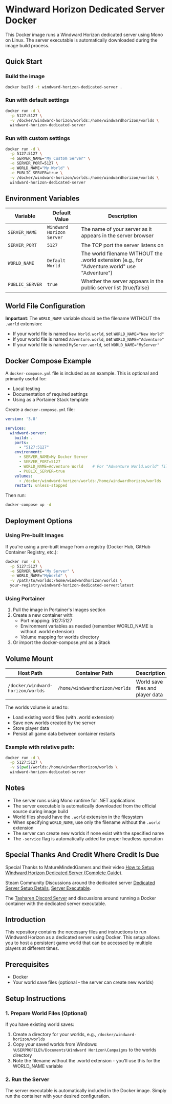 # Windward Horizon Dedicated Server Docker

This Docker image runs a Windward Horizon dedicated server using Mono on Linux. The server executable is automatically downloaded during the image build process.

## Quick Start

### Build the image
```bash
docker build -t windward-horizon-dedicated-server .
```

### Run with default settings
```bash
docker run -d \
  -p 5127:5127 \
  -v /docker/windward-horizon/worlds:/home/windwardhorizon/worlds \
  windward-horizon-dedicated-server
```

### Run with custom settings
```bash
docker run -d \
  -p 5127:5127 \
  -e SERVER_NAME="My Custom Server" \
  -e SERVER_PORT=5127 \
  -e WORLD_NAME="My World" \
  -e PUBLIC_SERVER=true \
  -v /docker/windward-horizon/worlds:/home/windwardhorizon/worlds \
  windward-horizon-dedicated-server
```

## Environment Variables

| Variable | Default Value | Description |
|----------|---------------|-------------|
| `SERVER_NAME`   | `Windward Horizon Server` | The name of your server as it appears in the server browser       |
| `SERVER_PORT`   | `5127`                    | The TCP port the server listens on                                |
| `WORLD_NAME`    | `Default World`           | The world filename WITHOUT the .world extension (e.g., for "Adventure.world" use "Adventure") |
| `PUBLIC_SERVER` | `true`                    | Whether the server appears in the public server list (true/false) |

## World File Configuration

**Important**: The `WORLD_NAME` variable should be the filename WITHOUT the `.world` extension:
- If your world file is named `New World.world`, set `WORLD_NAME="New World"`
- If your world file is named `Adventure.world`, set `WORLD_NAME="Adventure"`
- If your world file is named `MyServer.world`, set `WORLD_NAME="MyServer"`

## Docker Compose Example

A `docker-compose.yml` file is included as an example. This is optional and primarily useful for:
- Local testing
- Documentation of required settings
- Using as a Portainer Stack template

Create a `docker-compose.yml` file:

```yaml
version: '3.8'

services:
  windward-server:
    build: .
    ports:
      - "5127:5127"
    environment:
      - SERVER_NAME=My Docker Server
      - SERVER_PORT=5127
      - WORLD_NAME=Adventure World    # For "Adventure World.world" file
      - PUBLIC_SERVER=true
    volumes:
      - /docker/windward-horizon/worlds:/home/windwardhorizon/worlds
    restart: unless-stopped
```

Then run:
```bash
docker-compose up -d
```

## Deployment Options

### Using Pre-built Images
If you're using a pre-built image from a registry (Docker Hub, GitHub Container Registry, etc.):

```bash
docker run -d \
  -p 5127:5127 \
  -e SERVER_NAME="My Server" \
  -e WORLD_NAME="MyWorld" \
  -v /path/to/worlds:/home/windwardhorizon/worlds \
  your-registry/windward-horizon-dedicated-server:latest
```

### Using Portainer
1. Pull the image in Portainer's Images section
2. Create a new container with:
   - Port mapping: 5127:5127
   - Environment variables as needed (remember WORLD_NAME is without .world extension)
   - Volume mapping for worlds directory
3. Or import the docker-compose.yml as a Stack

## Volume Mount

| Host Path | Container Path | Description |
|-----------|----------------|-------------|
| `/docker/windward-horizon/worlds` | `/home/windwardhorizon/worlds` | World save files and player data |

The worlds volume is used to:
- Load existing world files (with .world extension)
- Save new worlds created by the server
- Store player data
- Persist all game data between container restarts

### Example with relative path:
```bash
docker run -d \
  -p 5127:5127 \
  -v $(pwd)/worlds:/home/windwardhorizon/worlds \
  windward-horizon-dedicated-server
```

## Notes

- The server runs using Mono runtime for .NET applications
- The server executable is automatically downloaded from the official source during image build
- World files should have the `.world` extension in the filesystem
- When specifying `WORLD_NAME`, use only the filename without the `.world` extension
- The server can create new worlds if none exist with the specified name
- The `-service` flag is automatically added for proper headless operation

## Special Thanks And Credit Where Credit Is Due

Special Thanks to MatureMindedGamers and their video [How to Setup Windward Horizon Dedicated Server (Complete Guide)](https://www.youtube.com/watch?v=PbTe7D1KTvI).

Steam Community Discussions around the dedicated server [Dedicated Server Setup Details](https://steamcommunity.com/app/2665460/discussions/0/599653352265001950/), [Server Executable](https://steamcommunity.com/app/2665460/discussions/0/560246502201600269/).

The [Tasharen Discord Server](http://discord.gg/tasharen) and discussions around running a Docker container with the dedicated server executable.

## Introduction

This repository contains the necessary files and instructions to run Windward Horizon as a dedicated server using Docker. This setup allows you to host a persistent game world that can be accessed by multiple players at different times.

## Prerequisites

- Docker
- Your world save files (optional - the server can create new worlds)

## Setup Instructions

### 1. Prepare World Files (Optional)

If you have existing world saves:
1. Create a directory for your worlds, e.g., `/docker/windward-horizon/worlds`
2. Copy your saved worlds from Windows: `%USERPROFILE%/Documents\Windward Horizon\Campaigns` to the worlds directory
3. Note the filename without the .world extension - you'll use this for the WORLD_NAME variable

### 2. Run the Server

The server executable is automatically included in the Docker image. Simply run the container with your desired configuration.